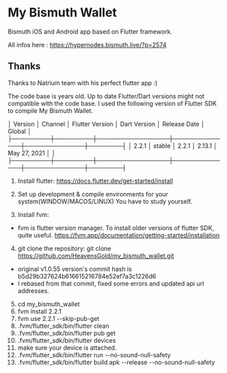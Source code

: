 # My Bismuth Wallet

Bismuth iOS and Android app based on Flutter framework.

All infos here : https://hypernodes.bismuth.live/?p=2574

## Thanks
Thanks to Natrium team with his perfect flutter app :)


<How to compile>

The code base is years old. Up to date Flutter/Dart versions might not compatible with the code base.
I used the following version of Flutter SDK to compile My Bismuth Wallet.

│ Version │ Channel │ Flutter Version │ Dart Version │ Release Date │ Global │
├─────────┼─────────┼─────────────────┼──────────────┼──────────────┼────────┤
│ 2.2.1   │ stable  │ 2.2.1           │ 2.13.1       │ May 27, 2021 │        │
├─────────┼─────────┼─────────────────┼──────────────┼──────────────┼────────┤

1. Install flutter:
https://docs.flutter.dev/get-started/install

2. Set up development & compile environments for your system(WINDOW/MACOS/LINUX)
You have to study yourself.  

3. Install fvm:
- fvm is flutter version manager. To install older versions of flutter SDK, quite useful. 
https://fvm.app/documentation/getting-started/installation

4. git clone the repository: git clone https://github.com/HeavensGold/my_bismuth_wallet.git
- original v1.0.55 version's commit hash is b5d29b327624b616615216784e52ef7a3c1226d6
- I rebased from that commit, fixed some errors and updated api url addresses.
5. cd my_bismuth_wallet
6. fvm install 2.2.1
7. fvm use 2.2.1 --skip-pub-get
8. .fvm/flutter_sdk/bin/flutter clean
9. .fvm/flutter_sdk/bin/flutter pub get
10. .fvm/flutter_sdk/bin/flutter devices
11. make sure your device is attached.
12. .fvm/flutter_sdk/bin/flutter run --no-sound-null-safety
13. .fvm/flutter_sdk/bin/flutter build apk --release --no-sound-null-safety





